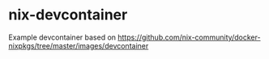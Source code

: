 # nix-devcontainer

Example devcontainer based on https://github.com/nix-community/docker-nixpkgs/tree/master/images/devcontainer